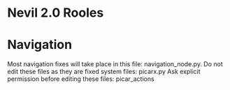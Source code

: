 # Nevil 2.0 Rooles

# Navigation

Most navigation fixes will take place in this file: navigation_node.py.
Do not edit these files as they are fixed system files: picarx.py
Ask explicit permission before editing these files: picar_actions